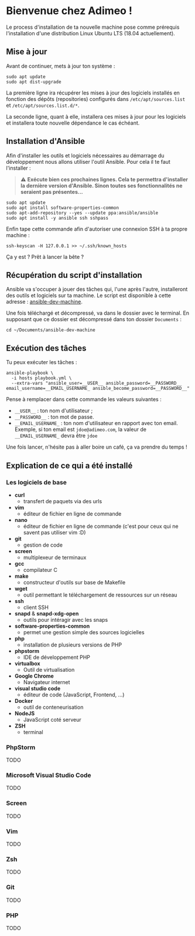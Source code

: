 # Bienvenue chez Adimeo !

Le process d'installation de ta nouvelle machine pose comme prérequis l'installation d'une distribution Linux Ubuntu LTS (18.04 actuellement).

## Mise à jour

Avant de continuer, mets à jour ton système :

```
sudo apt update
sudo apt dist-upgrade
```

La première ligne ira récupérer les mises à jour des logiciels installés en fonction des dépôts (repositories) configurés dans `/etc/apt/sources.list` et `/etc/apt/sources.list.d/*`.

La seconde ligne, quant à elle, installera ces mises à jour pour les logiciels et installera toute nouvelle dépendance le cas échéant.

## Installation d'Ansible

Afin d'installer les outils et logiciels nécessaires au démarrage du développement nous allons utiliser l'outil Ansible. Pour cela il te faut l'installer :

> :warning: **Exécute bien ces prochaines lignes. Cela te permettra d'installer la dernière version d'Ansible. Sinon toutes ses fonctionnalités ne seraient pas présentes...**

```
sudo apt update
sudo apt install software-properties-common
sudo apt-add-repository --yes --update ppa:ansible/ansible
sudo apt install -y ansible ssh sshpass
```

Enfin tape cette commande afin d'autoriser une connexion SSH à ta propre machine : 

```
ssh-keyscan -H 127.0.0.1 >> ~/.ssh/known_hosts
```

Ça y est ? Prêt à lancer la bête ?

## Récupération du script d'installation

Ansible va s'occuper à jouer des tâches qui, l'une après l'autre, installeront des outils et logiciels sur ta machine. Le script est disponible à cette adresse : [ansible-dev-machine](https://github.com/adimeo-lab/ansible-dev-machine/releases).

Une fois téléchargé et décompressé, va dans le dossier avec le terminal. En supposant que ce dossier est décompressé dans ton dossier `Documents` :


```
cd ~/Documents/ansible-dev-machine
```

## Exécution des tâches

Tu peux exécuter les tâches : 

```
ansible-playbook \
  -i hosts playbook.yml \
  --extra-vars "ansible_user=__USER__ ansible_password=__PASSWORD__ email_username=__EMAIL_USERNAME_ ansible_become_password=__PASSWORD__"
```

Pense à remplacer dans cette commande les valeurs suivantes :

* `__USER__` : ton nom d'utilisateur ;
* `__PASSWORD__` : ton mot de passe.
* `__EMAIL_USERNAME_` : ton nom d'utilisateur en rapport avec ton email. Exemple, si ton email est `jdoe@adimeo.com`, la valeur de `__EMAIL_USERNAME_` devra être `jdoe`

Une fois lancer, n'hésite pas à aller boire un café, ça va prendre du temps !

## Explication de ce qui a été installé

### Les logiciels de base

* **curl**
  * transfert de paquets via des urls
* **vim**
  * éditeur de fichier en ligne de commande
* **nano**
  * éditeur de fichier en ligne de commande (c'est pour ceux qui ne savent pas utiliser vim :D)
* **git**
  * gestion de code
* **screen**
  * multiplexeur de terminaux
* **gcc**
  * compilateur C
* **make**
  * constructeur d'outils sur base de Makefile
* **wget**
  * outil permettant le téléchargement de ressources sur un réseau
* **ssh**
  * client SSH
* **snapd** & **snapd-xdg-open**
  * outils pour intéragir avec les snaps
* **software-properties-common**
  * permet une gestion simple des sources logicielles
* **php**
  * installation de plusieurs versions de PHP
* **phpstorm**
  * IDE de développement PHP
* **virtualbox**
  * Outil de virtualisation
* **Google Chrome**
  * Navigateur internet
* **visual studio code**
  * éditeur de code (JavaScript, Frontend, ...)
* **Docker**
  * outil de conteneurisation
* **NodeJS**
  * JavaScript coté serveur
* **ZSH**
  * terminal

### PhpStorm

TODO

### Microsoft Visual Studio Code

TODO

### Screen

TODO

### Vim

TODO

### Zsh

TODO

### Git

TODO

### PHP

TODO


